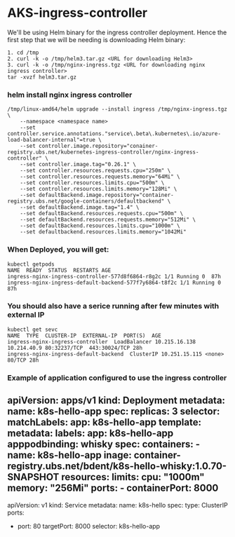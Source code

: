 # AKS-ingress-controller

We'll be using Helm binary for the ingress controller deployment. Hence the first step that we will be needing is downloading Helm binary:

```
1. cd /tmp
2. curl -k -o /tmp/helm3.tar.gz <URL for downloading Helm3>
3. curl -k -o /tmp/nginx-ingress.tgz <URL for downloading nginx ingress controller>
tar -xvzf helm3.tar.gz

```

### helm install nginx ingress controller

```
/tmp/linux-amd64/helm upgrade --install ingress /tmp/nginx-ingress.tgz \
    --namespace <namespace name>
    --set controller.service.annotations."service\.beta\.kubernetes\.io/azure-load-balancer-internal"=true \
    --set controller.image.repository="conainer-registry.ubs.net/kubernetes-ingress-controller/nginx-ingress-controller" \
    --set controller.image.tag="0.26.1" \
    --set controller.resources.requests.cpu="250m" \
    --set controller.resources.requests.memory="64Mi" \
    --set controller.resources.limits.cpu="500m" \
    --set controller.resources.limits.memory="128Mi" \
    --set defaultBackend.image.repository="container-registry.ubs.net/google-containers/defaultbackend" \
    --set defaultBackend.image.tag="1.4" \
    --set defaultBackend.resources.requests.cpu="500m" \
    --set defaultBackend.resources.requests.memory="512Mi" \
    --set defaultBackend.resources.limits.cpu="1000m" \
    --set defaultbackend.resources.limits.memory="1042Mi"
```

### When Deployed, you will get:

```
kubectl getpods
NAME  READY  STATUS  RESTARTS AGE
ingress-nginx-ingress-controller-577d8f6864-r8g2c 1/1 Running 0  87h
ingress-nginx-ingress-default-backend-577f7y6864-t8f2c 1/1 Running 0  87h
```

### You should also have a serice running after few minutes with external IP

```
kubectl get sevc
NAME  TYPE  CLUSTER-IP  EXTERNAL-IP  PORT(S)  AGE
ingress-nginx-ingress-controller  LoadBalancer 10.215.16.138 10.214.40.9 80:32237/TCP  443:30024/TCP 28h
ingress-nginx-ingress-default-backend  ClusterIP 10.251.15.115 <none>  80/TCP 28h
``` 

### Example of application configured to use the ingress controller

apiVersion: apps/v1
kind: Deployment
metadata:
  name: k8s-hello-app
spec:
  replicas: 3
  selector:
    matchLabels:
      app: k8s-hello-app
  template:
    metadata:
      labels:
        app: k8s-hello-app
      apppodbinding: whisky
  spec:
    containers:
    - name: k8s-hello-app
      inage: container-registry.ubs.net/bdent/k8s-hello-whisky:1.0.70-SNAPSHOT
      resources:
        limits:
          cpu: "1000m"
          memory: "256Mi"
    ports:
    - containerPort: 8000
---
apiVersion: v1
kind: Service
metadata:
  name: k8s-hello
spec:
  type: ClusterIP
  ports:
  - port: 80
    targetPort: 8000
  selector: k8s-hello-app
```
